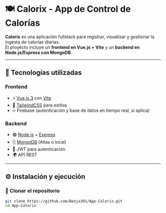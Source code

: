 # 🍽️ Calorix - App de Control de Calorías

**Calorix** es una aplicación fullstack para registrar, visualizar y gestionar la ingesta de calorías diarias.  
El proyecto incluye un **frontend en Vue.js + Vite** y un **backend en Node.js/Express con MongoDB**.

---

## 🚀 Tecnologías utilizadas

### Frontend
- ⚡ [Vue.js 3](https://vuejs.org/) con [Vite](https://vitejs.dev/)  
- 🎨 [TailwindCSS](https://tailwindcss.com/) para estilos  
- 🔥 Firebase (autenticación y base de datos en tiempo real, si aplica)  

### Backend
- 🟢 [Node.js](https://nodejs.org/) + [Express](https://expressjs.com/)  
- 🗄️ [MongoDB](https://www.mongodb.com/) (Atlas o local)  
- 🔑 JWT para autenticación  
- 🌍 API REST  

---

## ⚙️ Instalación y ejecución

### 🔹 Clonar el repositorio
```bash
git clone https://github.com/Benja391/App-Calorix.git
cd App-Calorix
